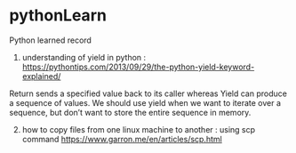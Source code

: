 # pythonLearn
Python learned record


1. understanding of yield in python : https://pythontips.com/2013/09/29/the-python-yield-keyword-explained/ 
   
   
  Return sends a specified value back to its caller whereas Yield can produce a sequence of values. We should use yield when we want to iterate over a sequence, but don’t want to store the entire sequence in memory.

2. how to copy files from one linux machine to another : using scp command https://www.garron.me/en/articles/scp.html 
